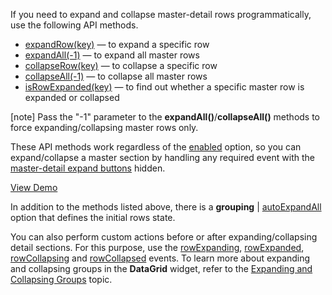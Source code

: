 If you need to expand and collapse master-detail rows programmatically, use the following API methods.

* [expandRow(key)](/api-reference/10%20UI%20Widgets/dxDataGrid/3%20Methods/expandRow(key).md '/Documentation/ApiReference/UI_Widgets/dxDataGrid/Methods/#expandRowkey') &#8212; to expand a specific row		
* [expandAll(-1)](/api-reference/10%20UI%20Widgets/dxDataGrid/3%20Methods/expandAll(groupIndex).md '/Documentation/ApiReference/UI_Widgets/dxDataGrid/Methods/#expandAllgroupIndex') &#8212; to expand all master rows		
* [collapseRow(key)](/api-reference/10%20UI%20Widgets/dxDataGrid/3%20Methods/collapseRow(key).md '/Documentation/ApiReference/UI_Widgets/dxDataGrid/Methods/#collapseRowkey') &#8212; to collapse a specific row		
* [collapseAll(-1)](/api-reference/10%20UI%20Widgets/dxDataGrid/3%20Methods/collapseAll(groupIndex).md '/Documentation/ApiReference/UI_Widgets/dxDataGrid/Methods/#collapseAllgroupIndex') &#8212; to collapse all master rows		
* [isRowExpanded(key)](/api-reference/10%20UI%20Widgets/dxDataGrid/3%20Methods/isRowExpanded(key).md '/Documentation/ApiReference/UI_Widgets/dxDataGrid/Methods/#isRowExpandedkey') &#8212; to find out whether a specific master row is expanded or collapsed		

[note] Pass the "-1" parameter to the **expandAll()**/**collapseAll()** methods to force expanding/collapsing master rows only.

These API methods work regardless of the [enabled](/api-reference/10%20UI%20Widgets/dxDataGrid/1%20Configuration/masterDetail/enabled.md '/Documentation/ApiReference/UI_Widgets/dxDataGrid/Configuration/masterDetail/#enabled') option, so you can expand/collapse a master section by handling any required event with the [master-detail expand buttons](/concepts/10%20UI%20Widgets/70%20Data%20Grid/080%20Master-Detail%20Interface/010%20Enable%20the%20Master-Detail%20Interface.md '/Documentation/Guide/UI_Widgets/Data_Grid/Master-Detail_Interface/#Enable_the_Master-Detail_Interface') hidden.

<a href="http://js.devexpress.com/Demos/WidgetsGallery/#demo/datagridgridmaster-detailmasterdetailsapi/" class="button orange small fix-width-155" style="margin-right: 20px;" target="_blank">View Demo</a>

In addition to the methods listed above, there is a **grouping** | [autoExpandAll](/api-reference/10%20UI%20Widgets/dxDataGrid/1%20Configuration/grouping/autoExpandAll.md '/Documentation/ApiReference/UI_Widgets/dxDataGrid/Configuration/grouping/#autoExpandAll') option that defines the initial rows state.

You can also perform custom actions before or after expanding/collapsing detail sections. For this purpose, use the [rowExpanding](/api-reference/10%20UI%20Widgets/dxDataGrid/4%20Events/rowExpanding.md '/Documentation/ApiReference/UI_Widgets/dxDataGrid/Events/#rowExpanding'), [rowExpanded](/api-reference/10%20UI%20Widgets/dxDataGrid/4%20Events/rowExpanded.md '/Documentation/ApiReference/UI_Widgets/dxDataGrid/Events/#rowExpanded'), [rowCollapsing](/api-reference/10%20UI%20Widgets/dxDataGrid/4%20Events/rowCollapsing.md '/Documentation/ApiReference/UI_Widgets/dxDataGrid/Events/#rowCollapsing') and [rowCollapsed](/api-reference/10%20UI%20Widgets/dxDataGrid/4%20Events/rowCollapsed.md '/Documentation/ApiReference/UI_Widgets/dxDataGrid/Events/#rowCollapsed') events. To learn more about expanding and collapsing groups in the **DataGrid** widget, refer to the [Expanding and Collapsing Groups](/concepts/10%20UI%20Widgets/70%20Data%20Grid/040%20Grouping/050%20Expanding%20and%20Collapsing%20Groups.md '/Documentation/Guide/UI_Widgets/Data_Grid/Grouping/#Expanding_and_Collapsing_Groups') topic.
